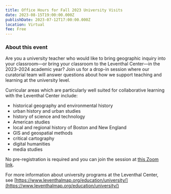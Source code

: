 ```yaml
---
title: Office Hours for Fall 2023 University Visits
date: 2023-08-15T19:00:00.000Z
publishDate: 2023-07-12T17:00:00.000Z
location: Virtual
fee: Free
---
```


### About this event

Are you a university teacher who would like to bring geographic inquiry into your classroom—or bring your classroom to the Leventhal Center—in the 2023–2024 academic year? Join us for a drop-in session where our curatorial team will answer questions about how we support teaching and learning at the university level.

Curricular areas which are particularly well suited for collaborative learning with the Leventhal Center include:

* historical geography and environmental history
* urban history and urban studies
* history of science and technology
* American studies
* local and regional history of Boston and New England
* GIS and geospatial methods
* critical cartography
* digital humanities
* media studies

No pre-registration is required and you can join the session at [this Zoom link](https://us02web.zoom.us/j/81485008123).

For more information about university programs at the Leventhal Center, see [https://www.leventhalmap.org/education/university/](https://www.leventhalmap.org/education/university/)
